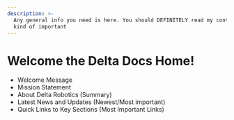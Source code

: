 ```yaml
---
description: >-
  Any general info you need is here. You should DEFINITELY read my contents. I'm
  kind of important
---
```


# Welcome the Delta Docs Home!

* Welcome Message
* Mission Statement
* About Delta Robotics (Summary)
* Latest News and Updates (Newest/Most important)
* Quick Links to Key Sections (Most Important Links)
